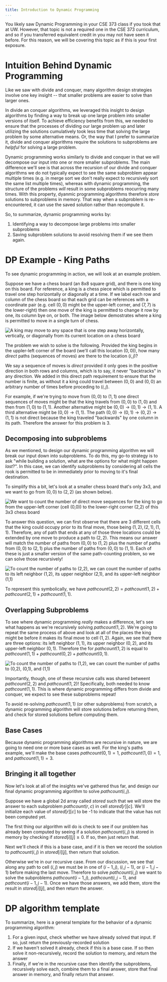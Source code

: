 ```yaml
---
title: Introduction to Dynamic Programming
...
```


You likely saw Dynamic Programming in your CSE 373 class if you took that at UW. However, that topic is not a required one in the CSE 373 curriculum, and so if you transferred equivalent credit in you may not have seen it before. For this reason, we will be covering this topic as if this is your first exposure.

# Intuition Behind Dynamic Programming

Like we saw with divide and conquer, many algorithm design strategies involve one key insight -- that smaller problems are easier to solve than larger ones. 

In divide an conquer algorithms, we leveraged this insight to design algorithms by finding a way to break up one large problem into smaller versions of itself. To achieve efficiency benefits from this, we needed to ensure that the processes of dividing our large problem up and later utilizing the solutions cumulatively took less time that solving the large problem by some alternative means. Or, the way that I prefer to summarize it, divide and conquer algorithms require the solutions to subproblems are *helpful* for solving a large problem.

Dynamic programming works similarly to divide and conquer in that we will decompose our input into one or more smaller subproblems. The main difference we'll see is that across the recursion of our divide and conquer algorithms we do not typically expect to see the same subproblem appear multiple times (e.g. in merge sort we don't really expect to recursively sort the same list multiple times), whereas with dynamic programming, the structure of the problems *will* result in some subproblems reocurring many times. With this property, dyanmic programming algorithms therefore *store* solutions to subproblems in memory. That way when a subproblem is re-encountered, it can use the saved solution rather than recompute it.

So, to summarize, dynamic programming works by:

1. Identifying a way to decompose large problems into smaller subproblems
1. Saving subproblem solutions to avoid resolving them if we see them again.

# DP Example - King Paths

To see dynamic programming in action, we will look at an example problem.

Suppose we have a chess board (an 8x8 square grid), and there is one king on this board. For reference, a king is a chess piece which is permitted to travel one step horizontally or diagonally at a time. If we label each row and column of the chess board so that each grid can be references with a coordinate pair (e.g. cell $(0,0)$ might be the upper-left corner, and $(7,7)$ is the lower-right) then one move of the king is permitted to change it row by one, its column bye on, or both. The image below demostrates where a king is permitted to move in a single turn of chess.

![A king may move to any space that is one step away horizontally, vertically, or diagonally from its current location on a chess board](king_movement.png)

The problem we wish to solve is the following. Provided the king begins in the uppler-left corner of the board (we'll call this location $(0,0)$), how many *direct* paths (sequences of moves) are there to the location $(i,j)$?

We say a sequence of moves is *direct* provided it only goes in the positive direction in both rows and columns, which is to say, it never "backtracks" in any direction. We added in this direct path requirement to ensure that the number is finite, as without it a king could travel between $(0,0)$ and $(0,0)$ an arbitrary number of times before proceding to $(i,j)$.

For example, if we're trying to move from $(0,0)$ to $(1,1)$ one direct sequences of moves might be that the king travels from $(0,0)$ to $(1,0)$ and then from $(1,0)$ to $(1,1)$. Another alternative might be $(0,0) \rightarrow (0,1) \rightarrow (1,1)$. A third alternative might be $(0,0) \rightarrow (1,1)$. The path $(0,0) \rightarrow (0,1) \rightarrow (0,2) \rightarrow (1,1)$ is not direct because the king traveled "backwards" by one column in its path. Therefore the answer for this problem is 3.

## Decomposing into subproblems

As we mentioned, to design our dynamic programming algorithm we will break our input down into subproblems. To do this, my go-to strategy is to ask "while building a solution, what are the options for what might happen *last*?". In this case, we can identify subproblems by considering all cells the rook is permitted to be in immediately prior to moving to it's final destination.

To simplify this a bit, let's look at a smaller chess board that's only 3x3, and we want to go from $(0,0)$ to $(2,2)$ (as shown below).

![We want to count the number of direct move sequences for the king to go from the upper-left corner (cell $(0,0)$) to the lower-right corner $(2,2)$ of this 3x3 chess board](small_chess.png)

To answer this question, we can first observe that there are 3 different cells that the king could occupy prior to its final move, those being $(1,2),(2,1),(1,1)$. Therefore, any of path that ends at any of those three locations could be extended by one move to produce a path to $(2,2)$. This means our answer will match the number of paths from $(0,0)$ to $(1,2)$ plus the number of paths from $(0,0)$ to $(2,1)$ plus the number of paths from $(0,0)$ to $(1,1)$. Each of these is just a smaller version of the same path-counting problem, so we can solve those recursively!

![To count the number of paths to $(2,2)$, we can count the number of paths to its left neighbor $(1,2)$, its upper neighbor $(2,1)$, and its upper-left neighbor $(1,1)$](chess_subproblems.png)

To represent this symbolically, we have $pathcount(2,2)=pathcount(1,2)+pathcount(2,1)+pathcount(1,1)$.

## Overlapping Subproblems

To see where dynamic programming *really* makes a difference, let's see what happens as we're recursively solving $pathcount(1,2)$. We're going to repeat the same process of above and look at all of the places the king might be before it makes its final move to cell $(1,2)$. Again, we see that there are three options: its left neighbor $(1,1)$, its upper neighbor $(0,2)$, and its upper-left neighbor $(0,1)$. Therefore the for $pathcount(1,2)$ is equal to $pathcount(1,1)+pathcount(0,2)+pathcount(0,1)$.

![To count the number of paths to $(1,2)$, we can count the number of paths to $(0,2)$, $(0,1)$, and $(1,1)$](chess_1-2.png)

Importantly, though, one of these recursive calls was shared betweent $pathcount(2,2)$ and $pathcount(1,2)$! Specifically, both needed to know $pathcount(1,1)$. This is where dynamic programming differs from divide and conquer, we expect to see these subproblems repeat!

To avoid re-solving $pathcount(1,1)$ (or other subproblems) from scratch, a dynamic programming algorithm will store solutions before returning them, and check for stored solutions before computing them.

## Base Cases

Because dynamic programming algorithms are recursive in nature, we are going to need one or more base cases as well. For the king's paths example, we'll make the base cases $pathcount(0,1)=1$, $pathcount(1,0)=1$, and $pathcount(1,1)=3$.

## Bringing it all together

Now let's look at all of the insights we've gathered thus far, and design our final dynamic programming algorithm to solve $pathcount(i,j)$.

Suppose we have a global 2d array called $stored$ such that we will store the answer to each subproblem $pathcount(r,c)$ in cell $stored[r][c]$. We'll initialize each value of $stored[r][c]$ to be -1 to indicate that the value has not been computed yet. 

The first thing our algorithm will do is check to see if our problem has already been computed by seeing if a solution $pathcount(i,j)$ is stored in memory by checking if $stored[i][j]\geq 0$. If so, then just return that.

Next we'll check if this is a base case, and if it is then we record the solution to $pathcount(i,j)$ in $stored[i][j]$, then return that solution.

Otherwise we're in our recursive case. From our discussion, we see that along any path to cell $(i,j)$ we must be in one of $(i-1,j)$, $(i,j-1)$, or $(i-1,j-1)$ before making the last move. Therefore to solve $pathcount(i,j)$ we want to solve the subproblems $pathcount(i-1,j)$, $pathcount(i,j-1)$, and $pathcount(i-1,j-1)$. Once we have those answers, we add them, store the result in $stored[i][j]$, and then return the answer.

# DP algorithm template

To summarize, here is a general template for the behavior of a dynamic programming algorithm:

1. For a given input, check whether we have already solved that input. If so, just return the previously-recorded solution
1. If we haven't solved it already, check if this is a base case. If so then solve it non-recursively, record the solution to memory, and return the answer
1. Finally, if we're in the recursive case then identify the subproblems, recursively solve each, combine them to a final answer, store that final answer in memory, and finally return that answer.